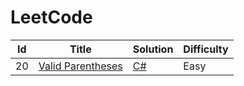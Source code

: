 # LeetCode

| Id | Title | Solution | Difficulty |
|----| ----- | -------- | ---------- |
| 20 |[Valid Parentheses](https://leetcode.com/problems/valid-parentheses/) | [C#](./Solutions/ValidParentheses.cs)|Easy|
